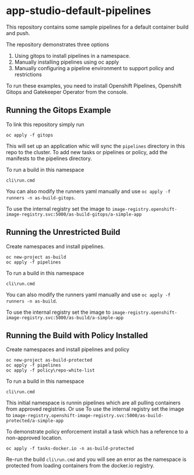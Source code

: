 # app-studio-default-pipelines

This repository contains some sample pipelines for a default container build and push.

The repository demonstrates three options

1. Using gitops to install pipelines in a namespace.
2. Manually installing pipelines using oc apply
3. Manually configuring a pipeline environment to support policy and restrictions 

To run these examples, you need to install Openshift Pipelines, Openshift Gitops and Gatekeeper Operator from the console. 

## Running the Gitops Example 
To link this repository simply run 
```
oc apply -f gitops
```

This will set up an application whic will sync the `pipelines` directory in this repo to the cluster.
To add new tasks or pipelines or policy, add the manifests to the pipelines directory.

To run a build in this namespace

``` 
cli\run.cmd
```

You can also modify the runners yaml manually and use `oc apply -f runners -n as-build-gitops`.

To use the internal registry set the image to `image-registry.openshift-image-registry.svc:5000/as-build-gitops/a-simple-app`


## Running the Unrestricted Build 

Create namespaces and install pipelines. 
```
oc new-project as-build
oc apply -f pipelines
```
To run a build in this namespace

``` 
cli\run.cmd
```

You can also modify the runners yaml manually and use `oc apply -f runners -n as-build`.

To use the internal registry set the image to `image-registry.openshift-image-registry.svc:5000/as-build/a-simple-app`

## Running the  Build with Policy Installed

Create namespaces and install pipelines and policy 
```
oc new-project as-build-protected
oc apply -f pipelines
oc apply -f policy\repo-white-list   
```
To run a build in this namespace

``` 
cli\run.cmd
```
This initial namespace is runnin pipelines which are all pulling containers from approved registries. Or use 
To use the internal registry set the image to `image-registry.openshift-image-registry.svc:5000/as-build-protected/a-simple-app`

To demonstrate policy enforcement install a task which has a reference to a non-approved location.
```
oc apply -f tasks-docker.io -n as-build-protected
```

Re-run the build `cli\run.cmd` and you will see an error as the namespace is protected from loading containers from the docker.io registry.




